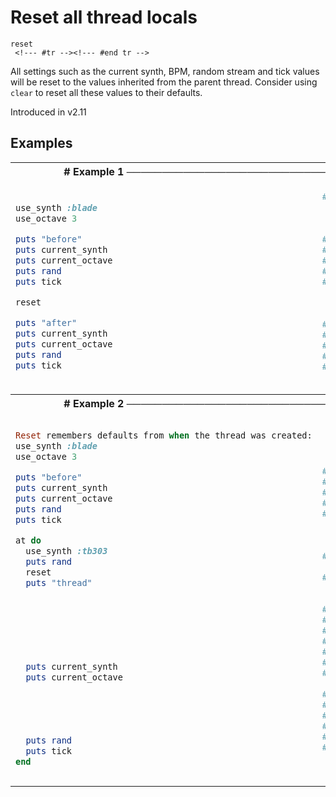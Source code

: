 # Reset all thread locals

```
reset 
 <!--- #tr --><!--- #end tr -->
```


All settings such as the current synth, BPM, random stream and tick values will be reset to the values inherited from the parent thread. Consider using `clear` to reset all these values to their defaults.

Introduced in v2.11

## Examples

<table class="examples">
<tr>
<th colspan="2" class="even head"># Example 1 ──────────────────────────────────────────────────────</th>
</tr>
<tr>
<td class="even">

```ruby

use_synth :blade
use_octave 3

puts "before"        
puts current_synth     
puts current_octave    
puts rand              
puts tick              

reset

puts "after"         
puts current_synth     
puts current_octave    
puts rand              
puts tick              



```

</td>
<td class="even">

<!--- #tr -->
```ruby
# Basic Reset
 
 
 
#=> "before"
#=> :blade
#=> 3
#=> 0.75006103515625
#=> 0
 
 
 
#=> "after"
#=> :beep
#=> 0
#=> 0.75006103515625
#=> 0



```
<!--- #end tr -->

</td>
</tr>
<tr>
<th colspan="2" class="odd head"># Example 2 ──────────────────────────────────────────────────────</th>
</tr>
<tr>
<td class="odd">

```ruby
Reset remembers defaults from when the thread was created:
use_synth :blade
use_octave 3

puts "before"        
puts current_synth     
puts current_octave    
puts rand              
puts tick              

at do
  use_synth :tb303
  puts rand              
  reset
  puts "thread"         


                         
                         
                         
                         
                         
  puts current_synth     
  puts current_octave    

                         
                         
                         
                         
  puts rand              
  puts tick              
end


```

</td>
<td class="odd">

<!--- #tr -->
```ruby
 
 
 
 
#=> "before"
#=> :blade
#=> 3
#=> 0.75006103515625
#=> 0
 
 
 
#=> 0.9287109375
 
#=> "thread"
 
 
# The call to reset ensured that the current
# synth was returned to the the state at the
# time this thread was started. Thus any calls
# to use_synth between this line and the start
# of the thread are ignored
#=> :blade
#=> 3
 
# The call to reset ensured
# that the random stream was reset
# to the same state as it was when
# the current thread was started
#=> 0.9287109375
#=> 0
 



```
<!--- #end tr -->

</td>
</tr>
</table>

